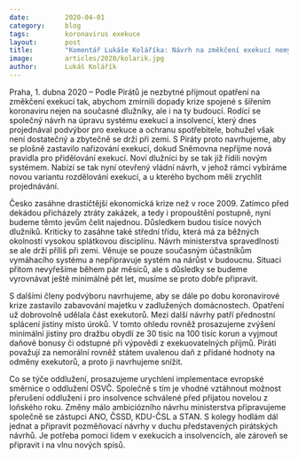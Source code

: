 ```yaml
---
date:         2020-04-01
category:     blog
tags:         koronavirus exekuce
layout:       post
title:        "Komentář Lukáše Koláříka: Návrh na změkčení exekucí nemyslí na nové dlužníky"
image:        articles/2020/kolarik.jpg
author:       Lukáš Kolářík
--- 
```


Praha, 1. dubna 2020 – Podle Pirátů je nezbytné přijmout opatření na změkčení exekucí tak, abychom zmírnili dopady krize spojené s šířením koronaviru nejen na současné dlužníky, ale i na ty budoucí. Rodící se společný návrh na úpravu systému exekucí a insolvencí, který dnes projednával podvýbor pro exekuce a ochranu spotřebitele, bohužel však není dostatečný a zbytečně se drží při zemi. S Piráty proto navrhujeme, aby se plošně zastavilo nařizování exekucí, dokud Sněmovna nepřijme nová pravidla pro přidělování exekucí. Noví dlužníci by se tak již řídili novým systémem. Nabízí se tak nyní otevřený vládní návrh, v jehož rámci vybíráme novou variantu rozdělování exekucí, a u kterého bychom měli zrychlit projednávání. 

Česko zasáhne drastičtější ekonomická krize než v roce 2009. Zatímco před dekádou přicházely ztráty zakázek, a tedy i propouštění postupně, nyní budeme těmto jevům čelit najednou. Důsledkem budou tisíce nových dlužníků. Kriticky to zasáhne také střední třídu, která má za běžných okolností vysokou splátkovou disciplínu. Návrh ministerstva spravedlnosti se ale drží příliš při zemi. Věnuje se pouze současným účastníkům vymáhacího systému a nepřipravuje systém na nárůst v budoucnu. Situaci přitom nevyřešíme během pár měsíců, ale s důsledky se budeme vyrovnávat ještě minimálně pět let, musíme se proto dobře připravit.

S dalšími členy podvýboru navrhujeme, aby se dále po dobu koronavirové krize zastavilo zabavování majetku v zadlužených domácnostech. Opatření už dobrovolně udělala část exekutorů. Mezi další návrhy patří přednostní splácení jistiny místo úroků. V tomto ohledu rovněž prosazujeme zvýšení minimální jistiny pro dražbu obydlí ze 30 tisíc na 100 tisíc korun a vyjmout daňové bonusy či odstupné při výpovědi z exekuovatelných příjmů. Piráti považují za nemorální rovněž státem uvalenou daň z přidané hodnoty na odměny exekutorů, a proto ji navrhujeme snížit. 

Co se týče oddlužení, prosazujeme urychlení implementace evropské směrnice o oddlužení OSVČ. Společně s tím je vhodné vztáhnout možnost přerušení oddlužení i pro insolvence schválené před přijatou novelou z loňského roku. Změny málo ambiciózního návrhu ministerstva připravujeme společně se zástupci ANO, ČSSD, KDU-ČSL a STAN. S kolegy hodlám dál jednat a připravit pozměňovací návrhy v duchu představených pirátských návrhů. Je potřeba pomoci lidem v exekucích a insolvencích, ale zároveň se připravit i na vlnu nových spisů. 

